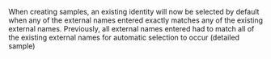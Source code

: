 When creating samples, an existing identity will now be selected by default
when any of the external names entered exactly matches any of the existing
external names. Previously, all external names entered had to match all of
the existing external names for automatic selection to occur (detailed
sample)
